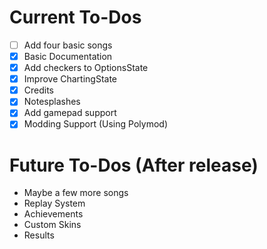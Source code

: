 # Current To-Dos
* [ ] Add four basic songs
* [X] Basic Documentation
* [X] Add checkers to OptionsState
* [X] Improve ChartingState
* [X] Credits
* [X] Notesplashes
* [X] Add gamepad support
* [X] Modding Support (Using Polymod)

# Future To-Dos (After release)
* Maybe a few more songs
* Replay System
* Achievements
* Custom Skins
* Results